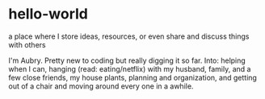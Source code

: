 # hello-world
a place where I store ideas, resources, or even share and discuss things with others

I'm Aubry. Pretty new to coding but really digging it so far. Into: 
  helping when I can, 
  hanging (read: eating/netflix) with my husband, family, and a few close friends, 
  my house plants, 
  planning and organization, 
  and getting out of a chair and moving around every one in a awhile.
